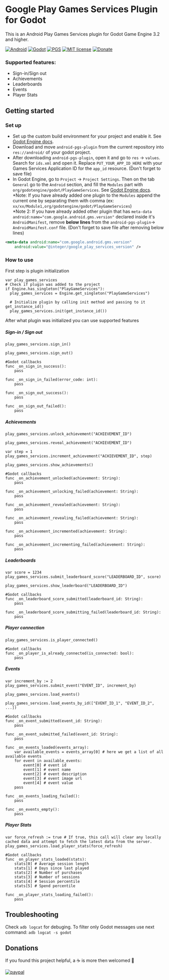 # Google Play Games Services Plugin for Godot 
This is an Android Play Games Services plugin for Godot Game Engine 3.2 and higher. 

[![Android](https://img.shields.io/badge/Platform-Android-brightgreen.svg)](https://developer.android.com)
[![Godot](https://img.shields.io/badge/Godot%20Engine-3.2-blue.svg)](https://github.com/godotengine/godot/)
[![PGS](https://img.shields.io/badge/Play%20Games%20Services-19.0.0-green.svg)](https://developers.google.com/games/services/android/quickstart)
[![MIT license](https://img.shields.io/badge/License-MIT-yellowgreen.svg)](https://lbesson.mit-license.org/)
[![Donate](https://img.shields.io/badge/Donate-PayPal-informational.svg)](https://paypal.me/cgisca)


### Supported features:
- Sign-in/Sign out
- Achievements
- Leaderboards
- Events
- Player Stats

## Getting started
### Set up
- Set up the custom build environment for your project and enable it. See [Godot Engine docs](https://docs.godotengine.org/en/latest/getting_started/workflow/export/android_custom_build.html).
- Download and move `android-pgs-plugin` from the current repository into `res://android/` of your godot project.
- After downloading `android-pgs-plugin`, open it and go to `res` -> `values`. Search for `ids.xml` and open it. Replace `PUT_YOUR_APP_ID_HERE` with your Games Services Application ID for the `app_id` resource. (Don't forget to save file)
- In Godot Engine, go to `Project` -> `Project Settings`. Then on the tab `General` go to the `Android` section, and fill the `Modules` part with `org/godotengine/godot/PlayGameServices`. See [Godot Engine docs](
https://docs.godotengine.org/en/latest/tutorials/plugins/android/android_plugin.html#using-it-from-gdscript).
<br/>*Note: If you have already added one plugin to the `Modules` append the current one by separating them with comma (ex: `xx/xx/Module1,org/godotengine/godot/PlayGameServices`)
<br/>*Note 2: If you have already added other plugin that has `meta-data android:name="com.google.android.gms.version"` declared inside it's `AndroidManifest`, remove **below lines** from the `android-pgs-plugin`-> `AndroidManifest.conf` file.  (Don't forget to save file after removing below lines)
```xml
<meta-data android:name="com.google.android.gms.version"
    android:value="@integer/google_play_services_version" />
```


### How to use
First step is plugin initialization
```GdScript
var play_games_services
# Check if plugin was added to the project
if Engine.has_singleton("PlayGameServices"):
  play_games_services = Engine.get_singleton("PlayGameServices")
	
  # Initialize plugin by calling init method and passing to it get_instance_id()
  play_games_services.init(get_instance_id())
```
After what plugin was initialized you can use supported features
##### Sign-in / Sign out
```GdScript
play_games_services.sign_in()

play_games_services.sign_out()
```
```GdScript
#Godot callbacks
func _on_sign_in_success():
	pass
  
func _on_sign_in_failed(error_code: int):
	pass

func _on_sign_out_success():
	pass
  
func _on_sign_out_failed():
	pass
```
##### Achievements
```GdScript
play_games_services.unlock_achievement("ACHIEVEMENT_ID")

play_games_services.reveal_achievement("ACHIEVEMENT_ID")

var step = 1
play_games_services.increment_achievement("ACHIEVEMENT_ID", step)

play_games_services.show_achievements()
```
```GdScript
#Godot callbacks
func _on_achievement_unlocked(achievement: String):
	pass

func _on_achievement_unlocking_failed(achievement: String):
	pass

func _on_achievement_revealed(achievement: String):
	pass

func _on_achievement_revealing_failed(achievement: String):
	pass

func _on_achievement_incremented(achievement: String):
	pass

func _on_achievement_incrementing_failed(achievement: String):
	pass
```
##### Leaderboards
```GdScript
var score = 1234
play_games_services.submit_leaderboard_score("LEADERBOARD_ID", score)

play_games_services.show_leaderboard("LEADERBOARD_ID")
```
```GdScript
#Godot callbacks
func _on_leaderboard_score_submitted(leaderboard_id: String):
	pass

func _on_leaderboard_score_submitting_failed(leaderboard_id: String):
	pass
```
##### Player connection
```GdScript
play_games_services.is_player_connected()
```
```GdScript
#Godot callbacks
func _on_player_is_already_connected(is_connected: bool):
	pass
```
##### Events
```GdScript
var increment_by := 2
play_games_services.submit_event("EVENT_ID", increment_by)

play_games_services.load_events()

play_games_services.load_events_by_id(["EVENT_ID_1", "EVENT_ID_2", ...])
```
```GdScript
#Godot callbacks
func _on_event_submitted(event_id: String):
	pass
	
func _on_event_submitted_failed(event_id: String):
	pass

func _on_events_loaded(events_array):
	var available_events = events_array[0] # here we get a list of all available events
	for event in available_events:
		event[0] # event id
		event[1] # event name
		event[2] # event description
		event[3] # event image url
		event[4] # event value
	pass

func _on_events_loading_failed():
	pass

func _on_events_empty():
	pass

```
##### Player Stats
```GdScript
var force_refresh := true # If true, this call will clear any locally cached data and attempt to fetch the latest data from the server.
play_games_services.load_player_stats(force_refresh)
```
```GdScript
#Godot callbacks	
func _on_player_stats_loaded(stats):
	stats[0] # Average session length
	stats[1] # Days since last played
	stats[2] # Number of purchases
	stats[3] # Number of sessions
	stats[4] # Session percentile
	stats[5] # Spend percentile

func _on_player_stats_loading_failed():
	pass
```
## Troubleshooting
Check `adb logcat` for debuging.
To filter only Godot messages use next command:
`adb logcat -s godot`
## Donations
If you found this project helpful, a :coffee: is more then welcomed :see_no_evil:

[![paypal](https://www.paypalobjects.com/en_US/i/btn/btn_donateCC_LG.gif)](https://paypal.me/cgisca)
